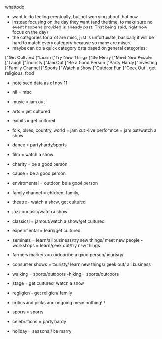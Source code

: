 whattodo 
  - want to do feeling eventually, but not worrying about that now.
  - instead focusing on the day they want (and the time, to make sure no event happens provided is already past. That being said, right now focus on the day)
  - the categories for a lot are misc, just is unfortunate, basically it will be hard to match every category because so many are misc:( 
  - maybe can do a quick category data based on general categories:

 ["Get Cultured ["Learn ["Try New Things ["Be Merry ["Meet New People ["Laugh ["Touristy ["Jam Out ["Be a Good Person ["Party Hardy ["Investing  ["Family Channel ["Sports ["Watch a Show ["Outdoor Fun ["Geek Out , get religious, food

- note seed data as of nov 11

- nil = misc
- music = jam out
- arts = get cultured
- exibits = get cultured
- folk, blues, country, world = jam out
-live perfomnce = jam out/watch a show
- dance = partyhardy/sports
- film = watch a show
- charity = be a good person
- cause = be a good person
- enviromental = outdoor, be a good person
- family channel = children, family,
- theatre - watch a show, get cultured
- jazz = music/watch a show
- classical = jamout/watch a show/get cultured
- experimental = learn/get cultured
- seminars = learn/all business/try new things/ meet new people
-workshops = learn/geek out/try new things
- farmers markets = outdoor/be a good person/ touristy/
- consumer shows = touristy/ learn new things/ geek out/ all business
- walking = sports/outdoors
-hiking = sports/outdoors
- stage = get cultured/ watch a show
- regligion - get religion/ family
- critics and picks and ongoing mean nothing!!!
- sports = sports
- celebrations = party hardy
- holiday = seasonal/ be marry